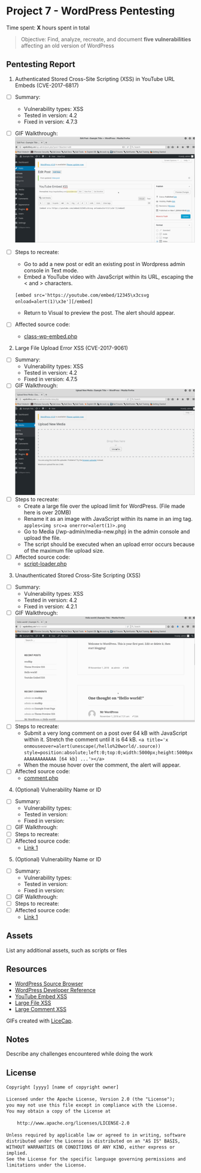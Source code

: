 # Project 7 - WordPress Pentesting

Time spent: **X** hours spent in total

> Objective: Find, analyze, recreate, and document **five vulnerabilities** affecting an old version of WordPress

## Pentesting Report

1. Authenticated Stored Cross-Site Scripting (XSS) in YouTube URL Embeds (CVE-2017-6817)
  - [ ] Summary: 
    - Vulnerability types: XSS
    - Tested in version: 4.2
    - Fixed in version: 4.7.3
  - [ ] GIF Walkthrough: ![YouTube Embed XSS](https://raw.githubusercontent.com/greenteas/week7-wp/master/youtubeEmbedXSS.gif)
  - [ ] Steps to recreate: 
    - Go to add a new post or edit an existing post in Wordpress admin console in Text mode.
    - Embed a YouTube video with JavaScript within its URL, escaping the < and > characters.
    
    ```[embed src='https://youtube.com/embed/12345\x3csvg onload=alert(1)\x3e'][/embed]```
    - Return to Visual to preview the post. The alert should appear.
  - [ ] Affected source code:
    - [class-wp-embed.php](https://core.trac.wordpress.org/browser/branches/4.2/src/wp-includes/class-wp-embed.php)

2. Large File Upload Error XSS (CVE-2017-9061)
  - [ ] Summary: 
    - Vulnerability types: XSS
    - Tested in version: 4.2
    - Fixed in version: 4.7.5
  - [ ] GIF Walkthrough: ![Large File XSS](https://raw.githubusercontent.com/greenteas/week7-wp/master/largefileXSS.gif)
  - [ ] Steps to recreate: 
    - Create a large file over the upload limit for WordPress. (File made here is over 20MB)
    - Rename it as an image with JavaScript within its name in an img tag.
    ```apples<img src=a onerror=alert(1)>.png```
    - Go to Media (/wp-admin/media-new.php) in the admin console and upload the file.
    - The script should be executed when an upload error occurs because of the maximum file upload size.
  - [ ] Affected source code:
    - [script-loader.php](https://core.trac.wordpress.org/browser/branches/4.2/src/wp-includes/script-loader.php)

3. Unauthenticated Stored Cross-Site Scripting (XSS)
  - [ ] Summary: 
    - Vulnerability types: XSS
    - Tested in version: 4.2
    - Fixed in version: 4.2.1
  - [ ] GIF Walkthrough: ![YLarge Comment XSS](https://raw.githubusercontent.com/greenteas/week7-wp/master/largecomment.gif)
  - [ ] Steps to recreate: 
    - Submit a very long comment on a post over 64 kB with JavaScript within it. Stretch the comment until it is 64 kB.
    ```<a title='x onmouseover=alert(unescape(/hello%20world/.source)) style=position:absolute;left:0;top:0;width:5000px;height:5000px AAAAAAAAAAAA [64 kb] ...'></a>```
    - When the mouse hover over the comment, the alert will appear.
  - [ ] Affected source code:
    - [comment.php](https://core.trac.wordpress.org/browser/branches/4.2/src/wp-includes/comment.php)

4. (Optional) Vulnerability Name or ID
  - [ ] Summary: 
    - Vulnerability types:
    - Tested in version:
    - Fixed in version: 
  - [ ] GIF Walkthrough: 
  - [ ] Steps to recreate: 
  - [ ] Affected source code:
    - [Link 1](https://core.trac.wordpress.org/browser/tags/version/src/source_file.php)

5. (Optional) Vulnerability Name or ID
  - [ ] Summary: 
    - Vulnerability types:
    - Tested in version:
    - Fixed in version: 
  - [ ] GIF Walkthrough: 
  - [ ] Steps to recreate: 
  - [ ] Affected source code:
    - [Link 1](https://core.trac.wordpress.org/browser/tags/version/src/source_file.php) 

## Assets

List any additional assets, such as scripts or files

## Resources

- [WordPress Source Browser](https://core.trac.wordpress.org/browser/)
- [WordPress Developer Reference](https://developer.wordpress.org/reference/)
- [YouTube Embed XSS](https://blog.sucuri.net/2017/03/stored-xss-in-wordpress-core.html)
- [Large File XSS](https://hackerone.com/reports/203515)
- [Large Comment XSS](https://packetstormsecurity.com/files/131644/)

GIFs created with [LiceCap](http://www.cockos.com/licecap/).

## Notes

Describe any challenges encountered while doing the work

## License

    Copyright [yyyy] [name of copyright owner]

    Licensed under the Apache License, Version 2.0 (the "License");
    you may not use this file except in compliance with the License.
    You may obtain a copy of the License at

        http://www.apache.org/licenses/LICENSE-2.0

    Unless required by applicable law or agreed to in writing, software
    distributed under the License is distributed on an "AS IS" BASIS,
    WITHOUT WARRANTIES OR CONDITIONS OF ANY KIND, either express or implied.
    See the License for the specific language governing permissions and
    limitations under the License.
